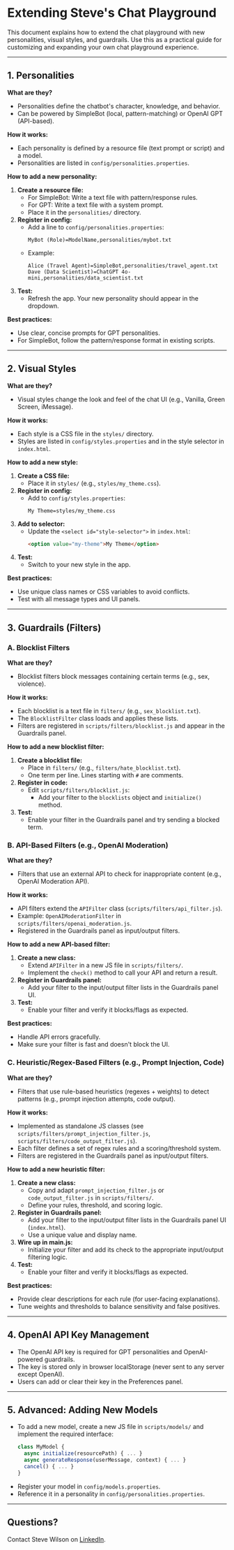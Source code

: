 # Extending Steve's Chat Playground

This document explains how to extend the chat playground with new personalities, visual styles, and guardrails. Use this as a practical guide for customizing and expanding your own chat playground experience.

---

## 1. Personalities

**What are they?**
- Personalities define the chatbot's character, knowledge, and behavior.
- Can be powered by SimpleBot (local, pattern-matching) or OpenAI GPT (API-based).

**How it works:**
- Each personality is defined by a resource file (text prompt or script) and a model.
- Personalities are listed in `config/personalities.properties`.

**How to add a new personality:**
1. **Create a resource file:**
   - For SimpleBot: Write a text file with pattern/response rules.
   - For GPT: Write a text file with a system prompt.
   - Place it in the `personalities/` directory.
2. **Register in config:**
   - Add a line to `config/personalities.properties`:
     ```
     MyBot (Role)=ModelName,personalities/mybot.txt
     ```
   - Example:
     ```
     Alice (Travel Agent)=SimpleBot,personalities/travel_agent.txt
     Dave (Data Scientist)=ChatGPT 4o-mini,personalities/data_scientist.txt
     ```
3. **Test:**
   - Refresh the app. Your new personality should appear in the dropdown.

**Best practices:**
- Use clear, concise prompts for GPT personalities.
- For SimpleBot, follow the pattern/response format in existing scripts.

---

## 2. Visual Styles

**What are they?**
- Visual styles change the look and feel of the chat UI (e.g., Vanilla, Green Screen, iMessage).

**How it works:**
- Each style is a CSS file in the `styles/` directory.
- Styles are listed in `config/styles.properties` and in the style selector in `index.html`.

**How to add a new style:**
1. **Create a CSS file:**
   - Place it in `styles/` (e.g., `styles/my_theme.css`).
2. **Register in config:**
   - Add to `config/styles.properties`:
     ```
     My Theme=styles/my_theme.css
     ```
3. **Add to selector:**
   - Update the `<select id="style-selector">` in `index.html`:
     ```html
     <option value="my-theme">My Theme</option>
     ```
4. **Test:**
   - Switch to your new style in the app.

**Best practices:**
- Use unique class names or CSS variables to avoid conflicts.
- Test with all message types and UI panels.

---

## 3. Guardrails (Filters)

### A. Blocklist Filters

**What are they?**
- Blocklist filters block messages containing certain terms (e.g., sex, violence).

**How it works:**
- Each blocklist is a text file in `filters/` (e.g., `sex_blocklist.txt`).
- The `BlocklistFilter` class loads and applies these lists.
- Filters are registered in `scripts/filters/blocklist.js` and appear in the Guardrails panel.

**How to add a new blocklist filter:**
1. **Create a blocklist file:**
   - Place in `filters/` (e.g., `filters/hate_blocklist.txt`).
   - One term per line. Lines starting with `#` are comments.
2. **Register in code:**
   - Edit `scripts/filters/blocklist.js`:
     - Add your filter to the `blocklists` object and `initialize()` method.
3. **Test:**
   - Enable your filter in the Guardrails panel and try sending a blocked term.

### B. API-Based Filters (e.g., OpenAI Moderation)

**What are they?**
- Filters that use an external API to check for inappropriate content (e.g., OpenAI Moderation API).

**How it works:**
- API filters extend the `APIFilter` class (`scripts/filters/api_filter.js`).
- Example: `OpenAIModerationFilter` in `scripts/filters/openai_moderation.js`.
- Registered in the Guardrails panel as input/output filters.

**How to add a new API-based filter:**
1. **Create a new class:**
   - Extend `APIFilter` in a new JS file in `scripts/filters/`.
   - Implement the `check()` method to call your API and return a result.
2. **Register in Guardrails panel:**
   - Add your filter to the input/output filter lists in the Guardrails panel UI.
3. **Test:**
   - Enable your filter and verify it blocks/flags as expected.

**Best practices:**
- Handle API errors gracefully.
- Make sure your filter is fast and doesn't block the UI.

### C. Heuristic/Regex-Based Filters (e.g., Prompt Injection, Code)

**What are they?**
- Filters that use rule-based heuristics (regexes + weights) to detect patterns (e.g., prompt injection attempts, code output).

**How it works:**
- Implemented as standalone JS classes (see `scripts/filters/prompt_injection_filter.js`, `scripts/filters/code_output_filter.js`).
- Each filter defines a set of regex rules and a scoring/threshold system.
- Filters are registered in the Guardrails panel as input/output filters.

**How to add a new heuristic filter:**
1. **Create a new class:**
   - Copy and adapt `prompt_injection_filter.js` or `code_output_filter.js` in `scripts/filters/`.
   - Define your rules, threshold, and scoring logic.
2. **Register in Guardrails panel:**
   - Add your filter to the input/output filter lists in the Guardrails panel UI (`index.html`).
   - Use a unique value and display name.
3. **Wire up in main.js:**
   - Initialize your filter and add its check to the appropriate input/output filtering logic.
4. **Test:**
   - Enable your filter and verify it blocks/flags as expected.

**Best practices:**
- Provide clear descriptions for each rule (for user-facing explanations).
- Tune weights and thresholds to balance sensitivity and false positives.

---

## 4. OpenAI API Key Management

- The OpenAI API key is required for GPT personalities and OpenAI-powered guardrails.
- The key is stored only in browser localStorage (never sent to any server except OpenAI).
- Users can add or clear their key in the Preferences panel.

---

## 5. Advanced: Adding New Models

- To add a new model, create a new JS file in `scripts/models/` and implement the required interface:
  ```js
  class MyModel {
    async initialize(resourcePath) { ... }
    async generateResponse(userMessage, context) { ... }
    cancel() { ... }
  }
  ```
- Register your model in `config/models.properties`.
- Reference it in a personality in `config/personalities.properties`.

---

## Questions?
Contact Steve Wilson on [LinkedIn](https://www.linkedin.com/in/wilsonsd/). 